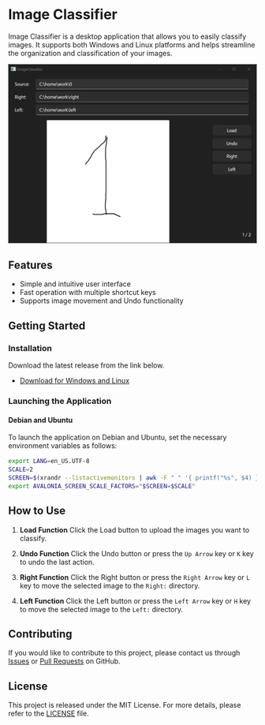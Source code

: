 # Image Classifier

Image Classifier is a desktop application that allows you to easily classify images. It supports both Windows and Linux platforms and helps streamline the organization and classification of your images.

![Demo](/docs/demo.png)

## Features

- Simple and intuitive user interface
- Fast operation with multiple shortcut keys
- Supports image movement and Undo functionality

## Getting Started

### Installation

Download the latest release from the link below.

- [Download for Windows and Linux](https://github.com/lyrise/image-classifier-cs/releases)

### Launching the Application

#### Debian and Ubuntu

To launch the application on Debian and Ubuntu, set the necessary environment variables as follows:

```sh
export LANG=en_US.UTF-8
SCALE=2
SCREEN=$(xrandr --listactivemonitors | awk -F " " '{ printf("%s", $4) }')
export AVALONIA_SCREEN_SCALE_FACTORS="$SCREEN=$SCALE"
```

## How to Use

1. **Load Function**
   Click the Load button to upload the images you want to classify.

2. **Undo Function**
   Click the Undo button or press the `Up Arrow` key or `K` key to undo the last action.

3. **Right Function**
   Click the Right button or press the `Right Arrow` key or `L` key to move the selected image to the `Right:` directory.

4. **Left Function**
   Click the Left button or press the `Left Arrow` key or `H` key to move the selected image to the `Left:` directory.

## Contributing

If you would like to contribute to this project, please contact us through [Issues](https://github.com/lyrise/image-classifier-cs/issues) or [Pull Requests](https://github.com/lyrise/image-classifier-cs/pulls) on GitHub.

## License

This project is released under the MIT License. For more details, please refer to the [LICENSE](LICENSE.txt) file.
